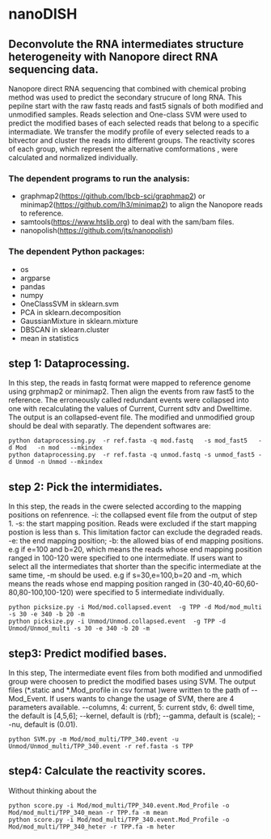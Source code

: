 # nanoDISH
## Deconvolute the RNA intermediates structure heterogeneity with Nanopore direct RNA sequencing data.
Nanopore direct RNA sequencing that combined with chemical probing method was used to predict the secondary strucure of long RNA. This pepilne start with the raw fastq reads and fast5 signals of both modified and unmodified samples. Reads selection and One-class SVM were used to predict the modified bases of each selected reads that belong to a specific intermadiate. We transfer the modify profile of every selected reads to a bitvector and cluster the reads into different groups. The reactivity scores of each group, which represent the alternative comformations , were calculated and normalized individually. 

### The dependent programs to run the analysis:
- graphmap2(https://github.com/lbcb-sci/graphmap2) or minimap2(https://github.com/lh3/minimap2) to align the Nanopore reads to reference.
- samtools(https://www.htslib.org) to deal with the sam/bam files.
- nanopolish(https://github.com/jts/nanopolish)

### The dependent Python packages:
- os
- argparse
- pandas
- numpy
- OneClassSVM in sklearn.svm
- PCA in sklearn.decomposition 
- GaussianMixture in sklearn.mixture
- DBSCAN in sklearn.cluster
- mean in statistics


step 1: Dataprocessing.
--------------------------------------------
In this step, the reads in fastq format were mapped to reference genome using grphmap2 or minimap2. Then align the events from raw fast5 to the reference. The erroneously called redundant events were collapsed into one with recalculating the values of Current, Current sdtv and Dwelltime. The output is an collapsed-event file. The modified and unmodified group should be deal with separatly. The dependent softwares are:

```
python dataprocessing.py  -r ref.fasta -q mod.fastq   -s mod_fast5   -d Mod   -n mod   --mkindex
python dataprocessing.py  -r ref.fasta -q unmod.fastq -s unmod_fast5 -d Unmod -n Unmod --mkindex
```

step 2: Pick the intermidiates. 
-------------------------------
In this step, the reads in the cwere selected according to the mapping positions on refenrence. -i: the collapsed event file from the output of step 1. -s: the start mapping position. Reads were excluded if the start mapping postion is less than s. This limitation factor can exclude the degraded reads. -e: the end mapping position; -b: the allowed bias of end mapping positions. e.g if e=100 and b=20, which means the reads whose end mapping position ranged in 100-120 were specified to one intermediate.  If users want to select all the intermediates that shorter than the specific intermediate at the same time, -m should be used. e.g if s=30,e=100,b=20 and -m, which means the reads whose end mapping position ranged in (30-40,40-60,60-80,80-100,100-120) were specified to 5 intermediate individually.

```
python picksize.py -i Mod/mod.collapsed.event  -g TPP -d Mod/mod_multi -s 30 -e 340 -b 20 -m
python picksize.py -i Unmod/Unmod.collapsed.event  -g TPP -d Unmod/Unmod_multi -s 30 -e 340 -b 20 -m
```

step3: Predict modified bases.
--------------------------------------------
In this step, The intermediate event files from both modified and unmodified group were choosen to predict the modified bases using SVM. The output files (*.static and *.Mod_profile in csv format )were written to the path of --Mod_Event. If users wants to change the usage of SVM, there are 4 parameters available. --columns, 4: current, 5: current stdv, 6: dwell time, the default is [4,5,6]; --kernel, default is (rbf); --gamma, default is (scale); --nu, default is (0.01).

```
python SVM.py -m Mod/mod_multi/TPP_340.event -u Unmod/Unmod_multi/TPP_340.event -r ref.fasta -s TPP
```

step4: Calculate the reactivity scores.
--------------------------------------------
Without thinking about the 
```
python score.py -i Mod/mod_multi/TPP_340.event.Mod_Profile -o Mod/mod_multi/TPP_340_mean -r TPP.fa -m mean
python score.py -i Mod/mod_multi/TPP_340.event.Mod_Profile -o Mod/mod_multi/TPP_340_heter -r TPP.fa -m heter
```

